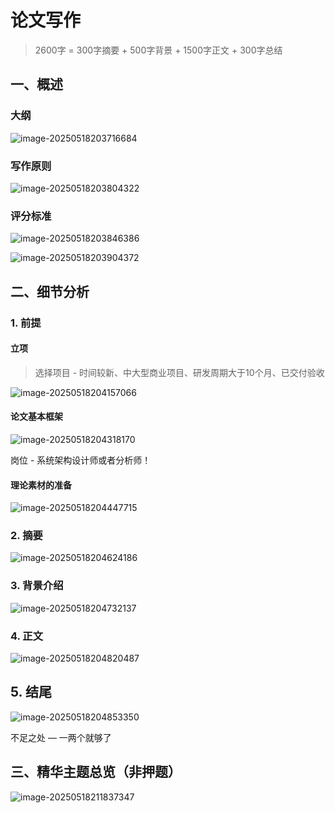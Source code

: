# 论文写作



> 2600字 = 300字摘要 + 500字背景 + 1500字正文 + 300字总结





## 一、概述

### 大纲

![image-20250518203716684](/Users/wplay/2025/senior_software_infra_docs/文老师/论文/assets//image-20250518203716684.png)





### 写作原则

![image-20250518203804322](/Users/wplay/2025/senior_software_infra_docs/文老师/论文/assets//image-20250518203804322.png)



### 评分标准

![image-20250518203846386](/Users/wplay/2025/senior_software_infra_docs/文老师/论文/assets//image-20250518203846386.png)

![image-20250518203904372](/Users/wplay/2025/senior_software_infra_docs/文老师/论文/assets//image-20250518203904372.png)



## 二、细节分析

### 1. 前提

#### 立项

> 选择项目 - 时间较新、中大型商业项目、研发周期大于10个月、已交付验收

![image-20250518204157066](/Users/wplay/2025/senior_software_infra_docs/文老师/论文/assets//image-20250518204157066.png)



#### 论文基本框架

![image-20250518204318170](/Users/wplay/2025/senior_software_infra_docs/文老师/论文/assets//image-20250518204318170.png)

岗位 - 系统架构设计师或者分析师！



#### 理论素材的准备

![image-20250518204447715](/Users/wplay/2025/senior_software_infra_docs/文老师/论文/assets//image-20250518204447715.png)



### 2. 摘要

![image-20250518204624186](/Users/wplay/2025/senior_software_infra_docs/文老师/论文/assets//image-20250518204624186.png)



### 3. 背景介绍

![image-20250518204732137](/Users/wplay/2025/senior_software_infra_docs/文老师/论文/assets//image-20250518204732137.png)



### 4. 正文

![image-20250518204820487](/Users/wplay/2025/senior_software_infra_docs/文老师/论文/assets//image-20250518204820487.png)



## 5. 结尾

![image-20250518204853350](/Users/wplay/2025/senior_software_infra_docs/文老师/论文/assets//image-20250518204853350.png)

不足之处 — 一两个就够了





## 三、精华主题总览（非押题）

![image-20250518211837347](/Users/wplay/2025/senior_software_infra_docs/文老师/论文/assets//image-20250518211837347.png)
